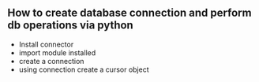 ## How to create database connection and perform db operations via python

- Install connector
- import module installed
- create a connection
- using connection create a cursor object
